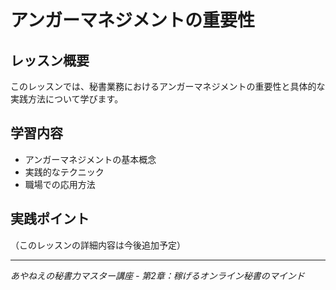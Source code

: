 # アンガーマネジメントの重要性

## レッスン概要
このレッスンでは、秘書業務におけるアンガーマネジメントの重要性と具体的な実践方法について学びます。

## 学習内容
- アンガーマネジメントの基本概念
- 実践的なテクニック
- 職場での応用方法

## 実践ポイント
（このレッスンの詳細内容は今後追加予定）

---
*あやねえの秘書力マスター講座 - 第2章：稼げるオンライン秘書のマインド*
